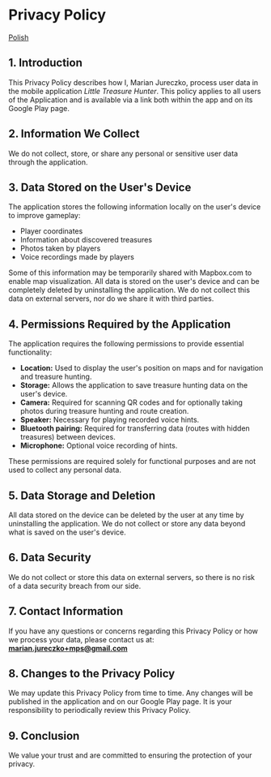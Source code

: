 # Privacy Policy
[Polish](README.md)

## 1. Introduction

This Privacy Policy describes how I, Marian Jureczko, process user data in the mobile application *Little Treasure Hunter*.
This policy applies to all users of the Application and is available via a link both within the app and on its Google Play page.

## 2. Information We Collect

We do not collect, store, or share any personal or sensitive user data through the application.

## 3. Data Stored on the User's Device

The application stores the following information locally on the user's device to improve gameplay:

- Player coordinates
- Information about discovered treasures
- Photos taken by players
- Voice recordings made by players

Some of this information may be temporarily shared with Mapbox.com to enable map visualization.
All data is stored on the user's device and can be completely deleted by uninstalling the application.
We do not collect this data on external servers, nor do we share it with third parties.

## 4. Permissions Required by the Application

The application requires the following permissions to provide essential functionality:

- **Location:** Used to display the user's position on maps and for navigation and treasure hunting.
- **Storage:** Allows the application to save treasure hunting data on the user's device.
- **Camera:** Required for scanning QR codes and for optionally taking photos during treasure hunting and route creation.
- **Speaker:** Necessary for playing recorded voice hints.
- **Bluetooth pairing:** Required for transferring data (routes with hidden treasures) between devices.
- **Microphone:** Optional voice recording of hints.

These permissions are required solely for functional purposes and are not used to collect any personal data.

## 5. Data Storage and Deletion

All data stored on the device can be deleted by the user at any time by uninstalling the application.
We do not collect or store any data beyond what is saved on the user's device.

## 6. Data Security

We do not collect or store this data on external servers, so there is no risk of a data security breach from our side.

## 7. Contact Information

If you have any questions or concerns regarding this Privacy Policy or how we process your data, please contact us at: **marian.jureczko+mps@gmail.com**

## 8. Changes to the Privacy Policy

We may update this Privacy Policy from time to time.
Any changes will be published in the application and on our Google Play page.
It is your responsibility to periodically review this Privacy Policy.

## 9. Conclusion

We value your trust and are committed to ensuring the protection of your privacy.
